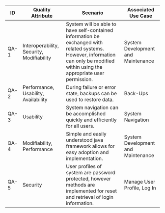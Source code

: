 | **ID**    | **Quality Attribute**                                                                                                 | **Scenario**                                                                                                                                                                          | **Associated Use Case**                |
|-----------|-------------------------------------------------------------------------------------------------------------------|-----------------------------------------------------------------------------------------------------------------------------------------------------------------------------------|------------------------------------|
|   QA-1    | Interoperability, Security, Modifiability                                                                         | System will be able to have self-contained information be exchanged with related systems. However, information can only be modified within using the appropriate user permission. | System Development and Maintenance |
|   QA-2    | Performance, Usability, Availability                                                                              | During failure or error state, backups can be used to restore data.                                                                                                               | Back-Ups                           |
|   QA-3    | Usability                                                                                                         | System navigation can be accomplished quickly and efficiently for all users.                                                                                                      | System Navigation                  |
|   QA-4    | Modifiability, Performance                                                                                        | Simple and easily understood java framework allows for easy adoption and implementation.                                                                                          | System Development and Maintenance |
|   QA-5    | Security                                                                                                          | User profiles of system are password protected, however methods are implemented for reset and retrieval of login information.                                                     | Manage User Profile, Log In        |

